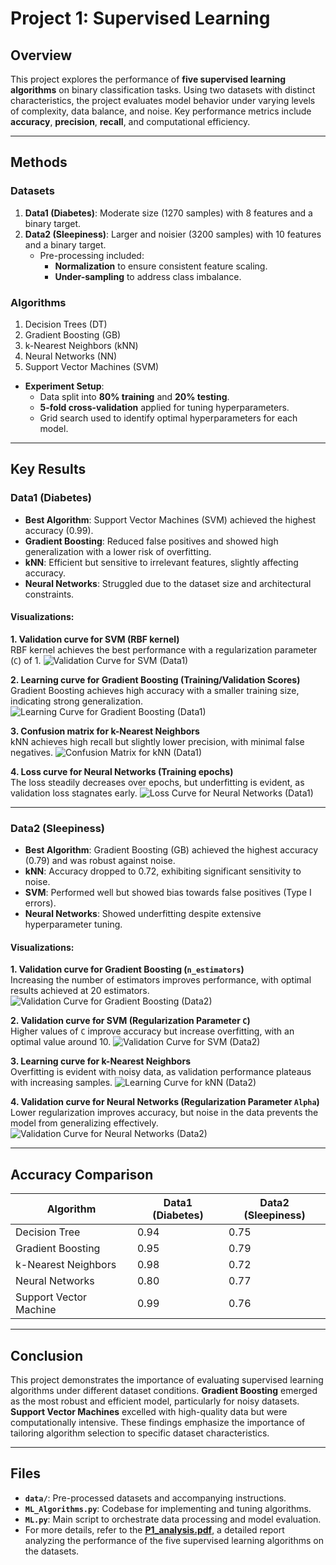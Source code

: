 # Project 1: Supervised Learning

## Overview

This project explores the performance of **five supervised learning algorithms** on binary classification tasks. Using two datasets with distinct characteristics, the project evaluates model behavior under varying levels of complexity, data balance, and noise. Key performance metrics include **accuracy**, **precision**, **recall**, and computational efficiency.

---

## Methods

### Datasets
  1. **Data1 (Diabetes)**: Moderate size (1270 samples) with 8 features and a binary target.
  2. **Data2 (Sleepiness)**: Larger and noisier (3200 samples) with 10 features and a binary target.
     - Pre-processing included:
       - **Normalization** to ensure consistent feature scaling.
       - **Under-sampling** to address class imbalance.

### Algorithms
  1. Decision Trees (DT)
  2. Gradient Boosting (GB)
  3. k-Nearest Neighbors (kNN)
  4. Neural Networks (NN)
  5. Support Vector Machines (SVM)

- **Experiment Setup**:
  - Data split into **80% training** and **20% testing**.
  - **5-fold cross-validation** applied for tuning hyperparameters.
  - Grid search used to identify optimal hyperparameters for each model.

---

## Key Results

### Data1 (Diabetes)
- **Best Algorithm**: Support Vector Machines (SVM) achieved the highest accuracy (0.99).
- **Gradient Boosting**: Reduced false positives and showed high generalization with a lower risk of overfitting.
- **kNN**: Efficient but sensitive to irrelevant features, slightly affecting accuracy.
- **Neural Networks**: Struggled due to the dataset size and architectural constraints.

#### Visualizations:

**1. Validation curve for SVM (RBF kernel)**  
RBF kernel achieves the best performance with a regularization parameter (`C`) of 1.
![Validation Curve for SVM (Data1)](pic/Fig33.png)  

**2. Learning curve for Gradient Boosting (Training/Validation Scores)**  
Gradient Boosting achieves high accuracy with a smaller training size, indicating strong generalization.
![Learning Curve for Gradient Boosting (Data1)](pic/Fig11.png)  

**3. Confusion matrix for k-Nearest Neighbors**  
kNN achieves high recall but slightly lower precision, with minimal false negatives.
![Confusion Matrix for kNN (Data1)](pic/Fig20.png)  

**4. Loss curve for Neural Networks (Training epochs)**  
The loss steadily decreases over epochs, but underfitting is evident, as validation loss stagnates early.
![Loss Curve for Neural Networks (Data1)](pic/Fig27.png)  

---

### Data2 (Sleepiness)
- **Best Algorithm**: Gradient Boosting (GB) achieved the highest accuracy (0.79) and was robust against noise.
- **kNN**: Accuracy dropped to 0.72, exhibiting significant sensitivity to noise.
- **SVM**: Performed well but showed bias towards false positives (Type I errors).
- **Neural Networks**: Showed underfitting despite extensive hyperparameter tuning.

#### Visualizations:

**1. Validation curve for Gradient Boosting (`n_estimators`)**  
Increasing the number of estimators improves performance, with optimal results achieved at 20 estimators.
![Validation Curve for Gradient Boosting (Data2)](pic/Fig13.png)  

**2. Validation curve for SVM (Regularization Parameter `C`)**  
Higher values of `C` improve accuracy but increase overfitting, with an optimal value around 10.
![Validation Curve for SVM (Data2)](pic/Fig38.png)  

**3. Learning curve for k-Nearest Neighbors**  
Overfitting is evident with noisy data, as validation performance plateaus with increasing samples.
![Learning Curve for kNN (Data2)](pic/Fig23.png)  

**4. Validation curve for Neural Networks (Regularization Parameter `Alpha`)**  
Lower regularization improves accuracy, but noise in the data prevents the model from generalizing effectively.
![Validation Curve for Neural Networks (Data2)](pic/Fig30.png)  

---

## Accuracy Comparison
| Algorithm          | Data1 (Diabetes) | Data2 (Sleepiness) |
|--------------------|------------------|--------------------|
| Decision Tree      | 0.94             | 0.75               |
| Gradient Boosting  | 0.95             | 0.79               |
| k-Nearest Neighbors| 0.98             | 0.72               |
| Neural Networks    | 0.80             | 0.77               |
| Support Vector Machine | 0.99         | 0.76               |

---

## Conclusion

This project demonstrates the importance of evaluating supervised learning algorithms under different dataset conditions. **Gradient Boosting** emerged as the most robust and efficient model, particularly for noisy datasets. **Support Vector Machines** excelled with high-quality data but were computationally intensive. These findings emphasize the importance of tailoring algorithm selection to specific dataset characteristics.

---

## Files

- **`data/`**: Pre-processed datasets and accompanying instructions.
- **`ML_Algorithms.py`**: Codebase for implementing and tuning algorithms.
- **`ML.py`**: Main script to orchestrate data processing and model evaluation.
- For more details, refer to the **[P1_analysis.pdf](P1_analysis.pdf)**, a detailed report analyzing the performance of the five supervised learning algorithms on the datasets.
